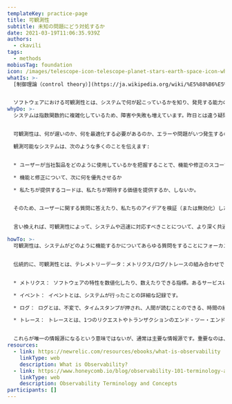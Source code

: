 ```yaml
---
templateKey: practice-page
title: 可観測性
subtitle: 未知の問題にどう対処するか
date: 2021-03-19T11:06:35.939Z
authors:
  - ckavili
tags:
  - methods
mobiusTag: foundation
icon: /images/telescope-icon-telescope-planet-stars-earth-space-icon-white-isolated_138676-552.jpeg
whatIs: >-
  [制御理論（control theory）](https://ja.wikipedia.org/wiki/%E5%88%B6%E5%BE%A1%E7%90%86%E8%AB%96)において、可観測性（Observability）とは、システム外部から、システムの内部状態がどの程度良好であるかを決定する能力のことです。


  ソフトウェアにおける可観測性とは、システムで何が起こっているかを知り、発見する能力のことです。システムを全体的に把握し、深く理解することで、問題をより早く特定し、問題の原因を理解し、最終的にはより良いカスタマー・エクスペリエンスを提供することができます。
whyDo: >-
  システムは指数関数的に複雑化しているため、障害や失敗も増えています。昨日とは違う疑問に対して、違う答えを探していることがよくあります。このように複雑さが増しているからこそ、今日、可観測性が非常に重要で必要になります。観測可能なシステムであれば、どの時点でもどのような疑問でも対応することができ、結果から原因への道筋を見つけるのに役立つためです。


  可観測性は、何が遅いのか、何を最適化する必要があるのか、エラーや問題がいつ発生するのか、さらに重要なのはその理由を理解するのに役立ちます。

  観測可能なシステムは、次のような多くのことを伝えます:


  * ユーザーが当社製品をどのように使用しているかを把握することで、機能や修正のスコープを設定することができる

  * 機能と修正について、次に何を優先させるか

  * 私たちが提供するコードは、私たちが期待する価値を提供するか、しないか。


  そのため、ユーザーに関する質問に答えたり、私たちのアイデアを検証（または無効化）したり、意思決定をしたりするのにも役立ちます。


  言い換えれば、可観測性によって、システムや迅速に対応すべきことについて、より深く共通の理解を得ることができます。

howTo: >-
  可観測性は、システムがどのように機能するかについてあらゆる質問をすることにフォーカスします。つまり、私たちは質問を始め、それに答えられるように良いデータを集める必要があります。


  伝統的に、可観測性とは、テレメトリーデータ：メトリクス/ログ/トレースの組み合わせです（これらは「可観測性の3本柱」とも呼ばれる）。


  * メトリクス： ソフトウェアの特性を数値化したり、数えたりできる指標。あるサービスによって処理されている1秒あたりのリクエスト数や、使用されているメモリ量などがそれにあたります。通常、メトリクスは出発点であり、全体的なパフォーマンスと健全性を測定する優れた方法です。

  * イベント： イベントとは、システムが行ったことの詳細な記録です。

  * ログ： ログとは、不変で、タイムスタンプが押され、人間が読むことのできる、時間の経過に伴う各イベントのテキストです。

  * トレース： トレースとは、1つのリクエストやトランザクションのエンド・ツー・エンドの経路を示す、一連の関連イベントの表現です。トレースは、各レベルで行われた処理を特定し、パスに沿った待ち時間や、どのレイヤーがボトルネックや障害を引き起こしているかを特定するのに役立ちます。


  これらが唯一の情報源になるという意味ではないが、通常は主要な情報源です。重要なのは、何が価値があり、何が自分のシステムにとって適格かを判断することです。次のステップは、これらの異なるソースを関連付け、質問に素早く答えられるようにすることです。例えば、一意のリクエストIDを使用することで、特定の時点におけるユーザーのリクエストからすべてのコンテキストを得ることができます。
resources:
  - link: https://newrelic.com/resources/ebooks/what-is-observability
    linkType: web
    description: What is Observability?
  - link: https://www.honeycomb.io/blog/observability-101-terminology-and-concepts/
    linkType: web
    description: Observability Terminology and Concepts
participants: []
---
```

